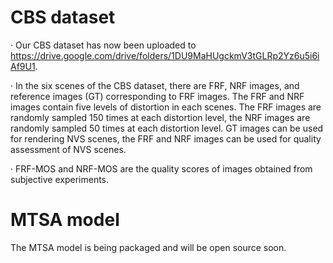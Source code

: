 # CBS dataset
· Our CBS dataset has now been uploaded to https://drive.google.com/drive/folders/1DU9MaHUgckmV3tGLRp2Yz6u5i6iAf9U1.

· In the six scenes of the CBS dataset, there are FRF, NRF images, and reference images (GT) corresponding to FRF images. The FRF and NRF images contain five levels of distortion in each scenes. The FRF images are randomly sampled 150 times at each distortion level, the NRF images are randomly sampled 50 times at each distortion level. GT images can be used for rendering NVS scenes, the FRF and NRF images can be used for quality assessment of NVS scenes.

· FRF-MOS and NRF-MOS are the quality scores of images obtained from subjective experiments.

# MTSA model
The MTSA model is being packaged and will be open source soon.

